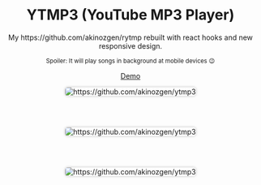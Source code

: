 <div align="center">
<h1>YTMP3 (YouTube MP3 Player)</h1>
<p>My https://github.com/akinozgen/rytmp rebuilt with react hooks and new responsive design.</p>
  
  <small>Spoiler: It will play songs in background at mobile devices 😉</small>
  
  [Demo](http://yt-mp3.surge.sh/)


  <img style="border-radius: 5px; box-shadow: 0 0 5px 0 rgba(0, 0, 0, .25)" src="https://github.com/akinozgen/ytmp3/blob/master/ss/1.png?raw=true" alt="https://github.com/akinozgen/ytmp3" /> 

  <br /><br />

  <img style="border-radius: 5px; box-shadow: 0 0 5px 0 rgba(0, 0, 0, .25)" src="https://github.com/akinozgen/ytmp3/blob/master/ss/3.png?raw=true" alt="https://github.com/akinozgen/ytmp3" />  

  <br /><br />
  
  <img style="border-radius: 5px; box-shadow: 0 0 5px 0 rgba(0, 0, 0, .25)" src="https://github.com/akinozgen/ytmp3/blob/master/ss/2.png?raw=true" alt="https://github.com/akinozgen/ytmp3" />    
      
</div>
